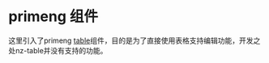 
# primeng 组件

这里引入了primeng [table](https://www.primefaces.org/primeng/#/table)组件，目的是为了直接使用表格支持编辑功能，开发之处nz-table并没有支持的功能。